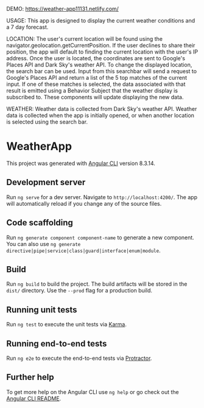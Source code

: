 DEMO: https://weather-app11131.netlify.com/

USAGE:
This app is designed to display the current weather conditions and a 7 day forecast.

LOCATION:
The user's current location will be found using the 
navigator.geolocation.getCurrentPosition. If the user declines to share their position, the app will default to finding the current location with the user's IP address. Once the user is located, the coordinates are sent to Google's Places API and Dark Sky's weather API.
To change the displayed location, the search bar can be used. Input from this searchbar will send a request to Google's Places API and return a list of the 5 top matches of the current input. If one of these matches is selected, the data associated with that result is emitted using a Behavior Subject that the weather display is subscribed to. These components will update displaying the new data.

WEATHER:
Weather data is collected from Dark Sky's weather API. Weather data is collected when the app is initially opened, or when another location is selected using the search bar.

# WeatherApp

This project was generated with [Angular CLI](https://github.com/angular/angular-cli) version 8.3.14.

## Development server

Run `ng serve` for a dev server. Navigate to `http://localhost:4200/`. The app will automatically reload if you change any of the source files.

## Code scaffolding

Run `ng generate component component-name` to generate a new component. You can also use `ng generate directive|pipe|service|class|guard|interface|enum|module`.

## Build

Run `ng build` to build the project. The build artifacts will be stored in the `dist/` directory. Use the `--prod` flag for a production build.

## Running unit tests

Run `ng test` to execute the unit tests via [Karma](https://karma-runner.github.io).

## Running end-to-end tests

Run `ng e2e` to execute the end-to-end tests via [Protractor](http://www.protractortest.org/).

## Further help

To get more help on the Angular CLI use `ng help` or go check out the [Angular CLI README](https://github.com/angular/angular-cli/blob/master/README.md).
